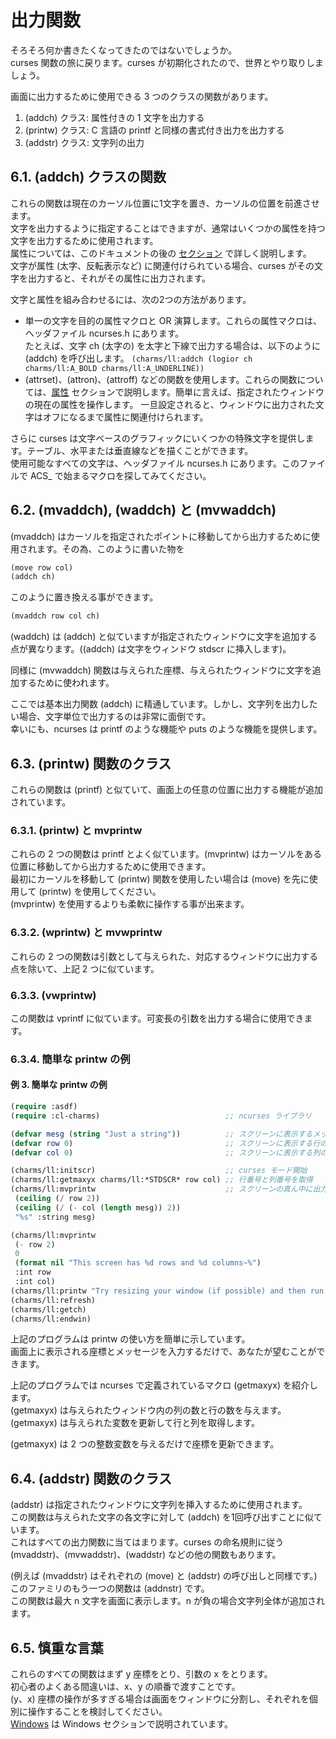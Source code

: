 # 出力関数

そろそろ何か書きたくなってきたのではないでしょうか。  
curses 関数の旅に戻ります。curses が初期化されたので、世界とやり取りしましょう。

画面に出力するために使用できる 3 つのクラスの関数があります。

1. (addch) クラス: 属性付きの 1 文字を出力する
2. (printw) クラス: C 言語の printf と同様の書式付き出力を出力する
3. (addstr) クラス: 文字列の出力

## 6.1. (addch) クラスの関数

これらの関数は現在のカーソル位置に1文字を置き、カーソルの位置を前進させます。  
文字を出力するように指定することはできますが、通常はいくつかの属性を持つ文字を出力するために使用されます。  
属性については、このドキュメントの後の [セクション](8/README.md) で詳しく説明します。  
文字が属性 (太字、反転表示など) に関連付けられている場合、curses がその文字を出力すると、それがその属性に出力されます。

文字と属性を組み合わせるには、次の2つの方法があります。

- 単一の文字を目的の属性マクロと OR 演算します。これらの属性マクロは、ヘッダファイル ncurses.h にあります。  
  たとえば、文字 ch (太字の) を太字と下線で出力する場合は、以下のように (addch) を呼び出します。
  `(charms/ll:addch (logior ch charms/ll:A_BOLD charms/ll:A_UNDERLINE))`
- (attrset)、(attron)、(attroff) などの関数を使用します。これらの関数については、[属性](8/README.md) セクションで説明します。簡単に言えば、指定されたウィンドウの現在の属性を操作します。
  一旦設定されると、ウィンドウに出力された文字はオフになるまで属性に関連付けられます。

さらに curses は文字ベースのグラフィックにいくつかの特殊文字を提供します。テーブル、水平または垂直線などを描くことができます。  
使用可能なすべての文字は、ヘッダファイル ncurses.h にあります。このファイルで ACS_ で始まるマクロを探してみてください。

## 6.2. (mvaddch), (waddch) と (mvwaddch)

(mvaddch) はカーソルを指定されたポイントに移動してから出力するために使用されます。その為、このように書いた物を

```lisp
(move row col)
(addch ch)
```

このように置き換える事ができます。

```lisp
(mvaddch row col ch)
```

(waddch) は (addch) と似ていますが指定されたウィンドウに文字を追加する点が異なります。((addch) は文字をウィンドウ stdscr に挿入します)。

同様に (mvwaddch) 関数は与えられた座標、与えられたウィンドウに文字を追加するために使われます。

ここでは基本出力関数 (addch) に精通しています。しかし、文字列を出力したい場合、文字単位で出力するのは非常に面倒です。  
幸いにも、ncurses は printf のような機能や puts のような機能を提供します。

## 6.3. (printw) 関数のクラス

これらの関数は (printf) と似ていて、画面上の任意の位置に出力する機能が追加されています。

### 6.3.1. (printw) と mvprintw

これらの 2 つの関数は printf とよく似ています。(mvprintw) はカーソルをある位置に移動してから出力するために使用できます。  
最初にカーソルを移動して (printw) 関数を使用したい場合は (move) を先に使用して (printw) を使用してください。  
(mvprintw) を使用するよりも柔軟に操作する事が出来ます。

### 6.3.2. (wprintw) と mvwprintw

これらの 2 つの関数は引数として与えられた、対応するウィンドウに出力する点を除いて、上記 2 つに似ています。

### 6.3.3. (vwprintw)

この関数は vprintf に似ています。可変長の引数を出力する場合に使用できます。

### 6.3.4. 簡単な printw の例

#### 例 3. 簡単な printw の例

```lisp
(require :asdf)
(require :cl-charms)                            ;; ncurses ライブラリ

(defvar mesg (string "Just a string"))          ;; スクリーンに表示するメッセージ
(defvar row 0)                                  ;; スクリーンに表示する行の保存
(defvar col 0)                                  ;; スクリーンに表示する列の保存

(charms/ll:initscr)                             ;; curses モード開始
(charms/ll:getmaxyx charms/ll:*STDSCR* row col) ;; 行番号と列番号を取得
(charms/ll:mvprintw                             ;; スクリーンの真ん中に出力
 (ceiling (/ row 2))
 (ceiling (/ (- col (length mesg)) 2))
 "%s" :string mesg)

(charms/ll:mvprintw
 (- row 2)
 0
 (format nil "This screen has %d rows and %d columns~%")
 :int row
 :int col)
(charms/ll:printw "Try resizing your window (if possible) and then run this program again")
(charms/ll:refresh)
(charms/ll:getch)
(charms/ll:endwin)
```

上記のプログラムは printw の使い方を簡単に示しています。  
画面上に表示される座標とメッセージを入力するだけで、あなたが望むことができます。

上記のプログラムでは ncurses で定義されているマクロ (getmaxyx) を紹介します。  
(getmaxyx) は与えられたウィンドウ内の列の数と行の数を与えます。(getmaxyx) は与えられた変数を更新して行と列を取得します。

(getmaxyx) は 2 つの整数変数を与えるだけで座標を更新できます。

## 6.4. (addstr) 関数のクラス

(addstr) は指定されたウィンドウに文字列を挿入するために使用されます。  
この関数は与えられた文字の各文字に対して (addch) を1回呼び出すことに似ています。  
これはすべての出力関数に当てはまります。curses の命名規則に従う (mvaddstr)、(mvwaddstr)、(waddstr) などの他の関数もあります。

(例えば (mvaddstr) はそれぞれの (move) と (addstr) の呼び出しと同様です。) このファミリのもう一つの関数は (addnstr) です。  
この関数は最大 n 文字を画面に表示します。n が負の場合文字列全体が追加されます。

## 6.5. 慎重な言葉

これらのすべての関数はまず y 座標をとり、引数の x をとります。  
初心者のよくある間違いは、x、y の順番で渡すことです。  
(y、x) 座標の操作が多すぎる場合は画面をウィンドウに分割し、それぞれを個別に操作することを検討してください。  
[Windows](9/README.md) は Windows セクションで説明されています。
